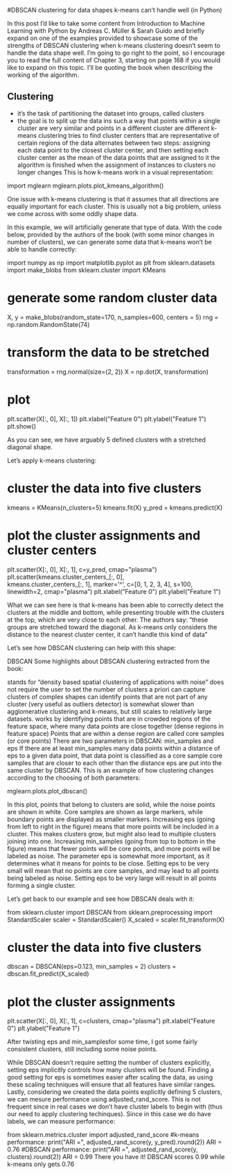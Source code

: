 #DBSCAN clustering for data shapes k-means can’t handle well (in Python)

In this post I’d like to take some content from Introduction to Machine Learning with Python by Andreas C. Müller & Sarah Guido and briefly expand on one of the examples provided to showcase some of the strengths of DBSCAN clustering when k-means clustering doesn’t seem to handle the data shape well. I’m going to go right to the point, so I encourage you to read the full content of Chapter 3, starting on page 168 if you would like to expand on this topic. I’ll be quoting the book when describing the working of the algorithm.

## Clustering
* it’s the task of partitioning the dataset into groups, called clusters
* the goal is to split up the data ins such a way that points within a single cluster are very similar and points in a different cluster are different
k-means clustering
tries to find cluster centers that are representative of certain regions of the data
alternates between two steps: assigning each data point to the closest cluster center, and then setting each cluster center as the mean of the data points that are assigned to it
the algorithm is finished when the assignment of instances to clusters no longer changes
This is how k-means work in a visual representation:

import mglearn
mglearn.plots.plot_kmeans_algorithm()

One issue with k-means clustering is that it assumes that all directions are equally important for each cluster. This is usually not a big problem, unless we come across with some oddly shape data.

In this example, we will artificially generate that type of data. With the code below, provided by the authors of the book (with some minor changes in number of clusters), we can generate some data that k-means won’t be able to handle correctly:

import numpy as np
import matplotlib.pyplot as plt
from sklearn.datasets import make_blobs
from sklearn.cluster import KMeans
# generate some random cluster data
X, y = make_blobs(random_state=170, n_samples=600, centers = 5)
rng = np.random.RandomState(74)
# transform the data to be stretched
transformation = rng.normal(size=(2, 2))
X = np.dot(X, transformation)
# plot
plt.scatter(X[:, 0], X[:, 1])
plt.xlabel("Feature 0")
plt.ylabel("Feature 1")
plt.show()

As you can see, we have arguably 5 defined clusters with a stretched diagonal shape.

Let’s apply k-means clustering:

# cluster the data into five clusters
kmeans = KMeans(n_clusters=5)
kmeans.fit(X)
y_pred = kmeans.predict(X)
# plot the cluster assignments and cluster centers
plt.scatter(X[:, 0], X[:, 1], c=y_pred, cmap="plasma")
plt.scatter(kmeans.cluster_centers_[:, 0],   
            kmeans.cluster_centers_[:, 1],
            marker='^', 
            c=[0, 1, 2, 3, 4], 
            s=100, 
            linewidth=2,
            cmap="plasma")
plt.xlabel("Feature 0")
plt.ylabel("Feature 1")

What we can see here is that k-means has been able to correctly detect the clusters at the middle and bottom, while presenting trouble with the clusters at the top, which are very close to each other. The authors say: “these groups are stretched toward the diagonal. As k-means only considers the distance to the nearest cluster center, it can’t handle this kind of data”

Let’s see how DBSCAN clustering can help with this shape:

DBSCAN
Some highlights about DBSCAN clustering extracted from the book:

stands for “density based spatial clustering of applications with noise”
does not require the user to set the number of clusters a priori
can capture clusters of complex shapes
can identify points that are not part of any cluster (very useful as outliers detector)
is somewhat slower than agglomerative clustering and k-means, but still scales to relatively large datasets.
works by identifying points that are in crowded regions of the feature space, where many data points are close together (dense regions in feature space)
Points that are within a dense region are called core samples (or core points)
There are two parameters in DBSCAN: min_samples and eps
If there are at least min_samples many data points within a distance of eps to a given data point, that data point is classified as a core sample
core samples that are closer to each other than the distance eps are put into the same cluster by DBSCAN.
This is an example of how clustering changes according to the choosing of both parameters:

mglearn.plots.plot_dbscan()

In this plot, points that belong to clusters are solid, while the noise points are shown in white. Core samples are shown as large markers, while boundary points are displayed as smaller markers. Increasing eps (going from left to right in the figure) means that more points will be included in a cluster. This makes clusters grow, but might also lead to multiple clusters joining into one. Increasing min_samples (going from top to bottom in the figure) means that fewer points will be core points, and more points will be labeled as noise.
The parameter eps is somewhat more important, as it determines what it means for points to be close. Setting eps to be very small will mean that no points are core samples, and may lead to all points being labeled as noise. Setting eps to be very large will result in all points forming a single cluster.

Let’s get back to our example and see how DBSCAN deals with it:

from sklearn.cluster import DBSCAN
from sklearn.preprocessing import StandardScaler
scaler = StandardScaler()
X_scaled = scaler.fit_transform(X)
# cluster the data into five clusters
dbscan = DBSCAN(eps=0.123, min_samples = 2)
clusters = dbscan.fit_predict(X_scaled)
# plot the cluster assignments
plt.scatter(X[:, 0], X[:, 1], c=clusters, cmap="plasma")
plt.xlabel("Feature 0")
plt.ylabel("Feature 1")

After twisting eps and min_samplesfor some time, I got some fairly consistent clusters, still including some noise points.

While DBSCAN doesn’t require setting the number of clusters explicitly, setting eps implicitly controls how many clusters will be found.
Finding a good setting for eps is sometimes easier after scaling the data, as using these scaling techniques will ensure that all features have similar ranges.
Lastly, considering we created the data points explicitly defining 5 clusters, we can mesure performance using adjusted_rand_score. This is not frequent since in real cases we don’t have cluster labels to begin with (thus our need to apply clustering techinques). Since in this case we do have labels, we can measure performance:

from sklearn.metrics.cluster import adjusted_rand_score
#k-means performance:
print("ARI =", adjusted_rand_score(y, y_pred).round(2))
ARI = 0.76
#DBSCAN performance:
print("ARI =", adjusted_rand_score(y, clusters).round(2))
ARI = 0.99
There you have it! DBSCAN scores 0.99 while k-means only gets 0.76
